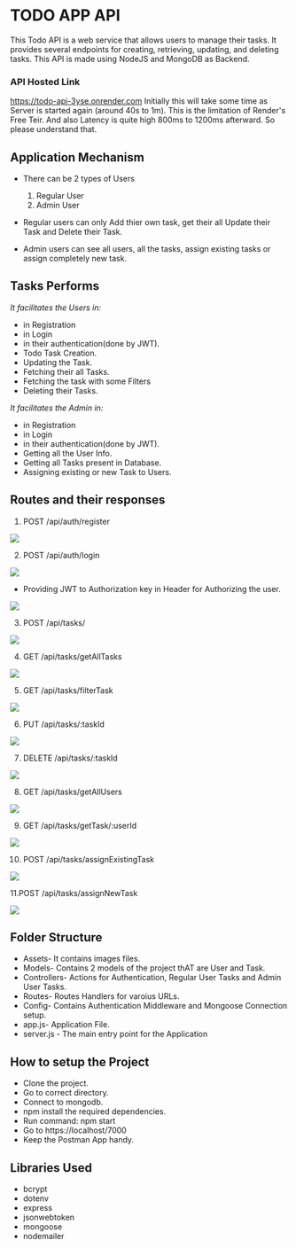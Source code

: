 # TODO APP API

This Todo API is a web service that allows users to manage their tasks. It provides several endpoints for creating, retrieving, updating, and deleting tasks.
This API is made using NodeJS and MongoDB as Backend.

### API Hosted Link

https://todo-api-3yse.onrender.com
Initially this will take some time as Server is started again (around 40s to 1m). This is the limitation of Render's Free Teir. And also Latency is quite high 800ms to 1200ms afterward. So please understand that.

## Application Mechanism

- There can be 2 types of Users

  1. Regular User
  2. Admin User

- Regular users can only Add thier own task, get their all Update their Task and Delete their Task.
- Admin users can see all users, all the tasks, assign existing tasks or assign completely new task.

## Tasks Performs

_It facilitates the Users in:_

- in Registration
- in Login
- in their authentication(done by JWT).
- Todo Task Creation.
- Updating the Task.
- Fetching their all Tasks.
- Fetching the task with some Filters
- Deleting their Tasks.

_It facilitates the Admin in:_

- in Registration
- in Login
- in their authentication(done by JWT).
- Getting all the User Info.
- Getting all Tasks present in Database.
- Assigning existing or new Task to Users.

## Routes and their responses

1. POST /api/auth/register

![](assets/images/register.PNG)

2. POST /api/auth/login

![](assets/images/login.PNG)

- Providing JWT to Authorization key in Header for Authorizing the user.

![](assets/images/authentication.PNG)

3. POST /api/tasks/

![](assets/images/create.PNG)

4. GET /api/tasks/getAllTasks

![](assets/images/getalltasks.PNG)

5. GET /api/tasks/filterTask

![](assets/images/filtertask.PNG)

6. PUT /api/tasks/:taskId

![](assets/images/update.PNG)

7. DELETE /api/tasks/:taskId

![](assets/images/delete.PNG)

8. GET /api/tasks/getAllUsers

![](assets/images/getAllUsers.PNG)

9. GET /api/tasks/getTask/:userId

![](assets/images/getalltasks.PNG)

10. POST /api/tasks/assignExistingTask

![](assets/images/assignexistingtask.PNG)

11.POST /api/tasks/assignNewTask

![](assets/images/assignnewtask.PNG)

## Folder Structure

- Assets- It contains images files.
- Models- Contains 2 models of the project thAT are User and Task.
- Controllers- Actions for Authentication, Regular User Tasks and Admin User Tasks.
- Routes- Routes Handlers for varoius URLs.
- Config- Contains Authentication Middleware and Mongoose Connection setup.
- app.js- Application File.
- server.js - The main entry point for the Application

## How to setup the Project

- Clone the project.
- Go to correct directory.
- Connect to mongodb.
- npm install the required dependencies.
- Run command: npm start
- Go to https://localhost/7000
- Keep the Postman App handy.

## Libraries Used

- bcrypt
- dotenv
- express
- jsonwebtoken
- mongoose
- nodemailer
